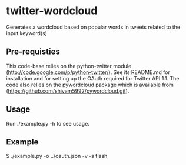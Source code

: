 twitter-wordcloud
=================

Generates a wordcloud based on popular words in tweets related to the
input keyword(s)

Pre-requisties
--------------

This code-base relies on the python-twitter module
(http://code.google.com/p/python-twitter/). See its README.md for
installation and for setting up the OAuth required for Twitter API
1.1. The code also relies on the pywordcloud package which is
available from (https://github.com/shivam5992/pywordcloud.git).  


Usage
-----

Run ./example.py -h to see usage.

Example
-------

$ ./example.py -o ../oauth.json -v -s flash
